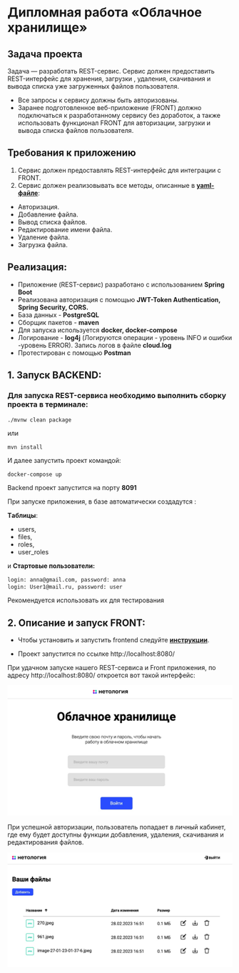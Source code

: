 # **Дипломная работа «Облачное хранилище»**
## **Задача проекта**
Задача — разработать REST-сервис. Сервис должен предоставить REST-интерфейс для хранения, загрузки , удаления, скачивания и вывода списка уже загруженных файлов пользователя.

* Все запросы к сервису должны быть авторизованы. 
* Заранее подготовленное веб-приложение (FRONT) должно подключаться к разработанному сервису без доработок, а также использовать функционал FRONT для авторизации, загрузки и вывода списка файлов пользователя.


## **Требования к приложению**
1. Сервис должен предоставлять REST-интерфейс для интеграции с FRONT.
2. Сервис должен реализовывать все методы, описанные в [**yaml-файле**](https://github.com/netology-code/jd-homeworks/blob/master/diploma/CloudServiceSpecification.yaml):
 
 - Авторизация.
 - Добавление файла.
 - Вывод списка файлов.
 - Редактирование имени файла.
 - Удаление файла.
 - Загрузка файла. 
 

## **Реализация:**
* Приложение (REST-сервис) разработано с использованием **Spring Boot**
* Реализована авторизация с помощью **JWT-Token Authentication,
Spring Security, CORS.**
* База данных - **PostgreSQL**
* Сборщик пакетов - **maven**
* Для запуска используется **docker, docker-compose**
* Логирование  - **log4j** (Логируются операции - уровень INFO и ошибки -уровень ERROR).
Запись логов в файле **cloud.log**
* Протестирован с помощью **Postman**



## **1. Запуск BACKEND:**

###  Для запуска REST-сервиса необходимо выполнить сборку проекта в терминале:

```
./mvnw clean package
```  
или  
```
mvn install
```

И далее запустить проект командой:
```
docker-compose up
```
Backend проект запустится на порту **8091**

При запуске приложения, в базе автоматически создадутся :

**Tаблицы**:
* users,
* files,
* roles,
* user_roles

и 
**Стартовые пользователи:**
```
login: anna@gmail.com, password: anna
login: User1@mail.ru, password: user

```
Рекомендуется использовать их для тестирования




## **2. Описание и запуск FRONT:**
- Чтобы установить и запустить frontend следуйте [**инструкции**](https://github.com/AnnaGubkina/CloudStorage/tree/master/front/netology-diplom-frontend).  

- Проект запустится по ссылке http://localhost:8080/

При удачном запуске нашего REST-сервиса и Front приложения, по адресу http://localhost:8080/ откроется вот такой интерфейс:

![front](front.jpg)

При успешной авторизации, пользователь попадает в личный кабинет, где ему будет доступны функции добавления, удаления, скачивания и редактирования файлов. 

![front2](front2.jpg)